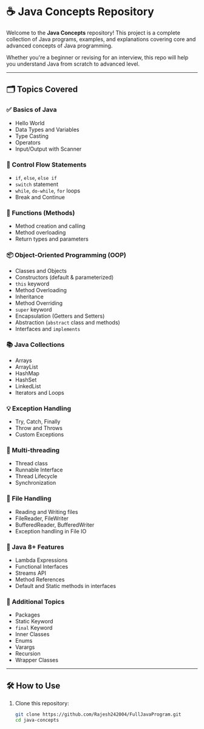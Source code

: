 # ☕ Java Concepts Repository

Welcome to the **Java Concepts** repository! This project is a complete collection of Java programs, examples, and explanations covering core and advanced concepts of Java programming.

Whether you're a beginner or revising for an interview, this repo will help you understand Java from scratch to advanced level.

---

## 🗂 Topics Covered

### ✅ Basics of Java
- Hello World
- Data Types and Variables
- Type Casting
- Operators
- Input/Output with Scanner

### 🔁 Control Flow Statements
- `if`, `else`, `else if`
- `switch` statement
- `while`, `do-while`, `for` loops
- Break and Continue

### 🧮 Functions (Methods)
- Method creation and calling
- Method overloading
- Return types and parameters

### 📦 Object-Oriented Programming (OOP)
- Classes and Objects
- Constructors (default & parameterized)
- `this` keyword
- Method Overloading
- Inheritance
- Method Overriding
- `super` keyword
- Encapsulation (Getters and Setters)
- Abstraction (`abstract` class and methods)
- Interfaces and `implements`

### 📚 Java Collections
- Arrays
- ArrayList
- HashMap
- HashSet
- LinkedList
- Iterators and Loops

### 💡 Exception Handling
- Try, Catch, Finally
- Throw and Throws
- Custom Exceptions

### 🧵 Multi-threading
- Thread class
- Runnable Interface
- Thread Lifecycle
- Synchronization

### 🔄 File Handling
- Reading and Writing files
- FileReader, FileWriter
- BufferedReader, BufferedWriter
- Exception handling in File IO

### 🧪 Java 8+ Features
- Lambda Expressions
- Functional Interfaces
- Streams API
- Method References
- Default and Static methods in interfaces

### 🧰 Additional Topics
- Packages
- Static Keyword
- `final` Keyword
- Inner Classes
- Enums
- Varargs
- Recursion
- Wrapper Classes

---

## 🛠 How to Use

1. Clone this repository:
   ```bash
   git clone https://github.com/Rajesh242004/FullJavaProgram.git
   cd java-concepts
